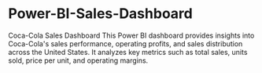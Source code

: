# Power-BI-Sales-Dashboard
Coca-Cola Sales Dashboard This Power BI dashboard provides insights into Coca-Cola's sales performance, operating profits, and sales distribution across the United States. It analyzes key metrics such as total sales, units sold, price per unit, and operating margins.
